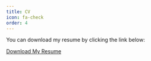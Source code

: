 ```yaml
---
title: CV
icon: fa-check
order: 4
---
```


<p>You can download my resume by clicking the link below:</p>
    <a href="https://github.com/eurusebr/mahdieh.github.io/assets/file/Mahdieh_Ebrahimi_CV.pdf" download>Download My Resume</a>
